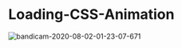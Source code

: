 # Loading-CSS-Animation


![bandicam-2020-08-02-01-23-07-671](https://user-images.githubusercontent.com/54906000/89111645-02ac8b80-d461-11ea-813c-80877be1e75a.gif)
